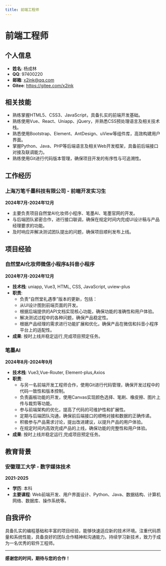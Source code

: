 ```yaml
---
title: 前端工程师
---
```


# 前端工程师

## 个人信息

- **姓名**: 杨成林
- **QQ**: 97400220
- **邮箱**: x2ink@qq.com
- **Gitee**: https://gitee.com/x2ink

## 相关技能

- 熟练掌握HTML5、CSS3、JavaScript，具备扎实的前端开发基础。
- 熟练使用Vue、React、Uniapp、jQuery，并熟悉CSS预处理语言及相关技术栈。
- 熟悉使用Bootstrap、Element、AntDesign、uView等组件库，高效构建用户界面。
- 掌握Python、Java、PHP等后端语言及相关Web开发框架，具备前后端接口对接及联调能力。
- 熟练使用Git进行代码版本管理，确保项目开发的有序性与可追溯性。

## 工作经历

### 上海万笔千墨科技有限公司 - 前端开发实习生

**2024年7月-2024年12月**

- 主要负责项目自然堂AI化妆师小程序、笔墨AI、笔墨官网的开发。
- 与后端团队紧密合作，进行接口联调，确保在规定时间内完成UI设计稿与产品经理要求的功能。
- 及时响应并解决测试团队提出的问题，确保项目顺利发布上线。

## 项目经验

### 自然堂AI化妆师微信小程序&抖音小程序

**2024年7月-2024年12月**

- **技术栈**: uniapp, Vue3, HTML, CSS, JavaScript, uview-plus
- **职责**:
  - 负责“自然堂礼遇季”版本的更新，包括：
  - 从UI设计图到前端页面的开发。
  - 根据后端提供的API文档实现核心功能，确保功能的准确性和用户体验。
  - 解决测试过程中的各种问题，确保产品稳定性。
  - 根据产品经理的需求进行功能扩展和优化，确保产品在微信和抖音小程序平台上的适配性。
- **成果**: 按时上线并稳定运行,完成项目预定任务。

### 笔墨AI

**2024年8月-2024年9月**

- **技术栈**: Vue3,Vue-Router, Element-plus,Axios
- **职责**:
  - 与另一名前端开发工程师合作，使用Git进行代码管理，确保开发过程中的代码一致性和版本控制。
  - 负责画板功能的开发，使用Canvas实现颜色选择、笔刷、橡皮擦、图片上传与裁剪等功能。
  - 参与前端架构的优化，提高了代码的可维护性和扩展性。
  - 定期与后端团队沟通，确保前后端接口的顺畅对接和数据的正确传递。
  - 积极参与产品需求讨论，提出改进建议，以提升产品的用户体验。
  - 在规定时间内高效完成产品的上线，确保功能的完整性和用户体验。
- **成果**: 按时上线并稳定运行,完成项目预定任务。

## 教育背景

### 安徽理工大学 - 数字媒体技术

**2021-2025**

- **学历**: 本科
- **主要课程**: Web前端开发、用户界面设计、Python、Java、数据结构、计算机网络、数据库、操作系统等。

## 自我评价

具备扎实的编程基础和丰富的项目经验，能够快速适应新的技术环境。注重代码质量和系统性能，具备良好的团队合作精神和沟通能力。持续学习新技术，致力于成为一名优秀的软件工程师。

---

**感谢您的时间，期待与您的合作！**
